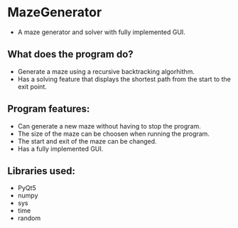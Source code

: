 # MazeGenerator
- A maze generator and solver with fully implemented GUI.
## What does the program do?
- Generate a maze using a recursive backtracking algorhithm.
- Has a solving feature that displays the shortest path from the start to the exit point.
## Program features:
- Can generate a new maze without having to stop the program.
- The size of the maze can be choosen when running the program.
- The start and exit of the maze can be changed.
- Has a fully implemented GUI.
## Libraries used:
- PyQt5
- numpy
- sys
- time
- random
